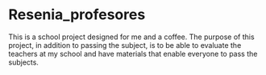 # Resenia_profesores
This is a school project designed for me and a coffee.
The purpose of this project, in addition to passing the subject, is to be able to evaluate the teachers at my school and have materials that enable everyone to pass the subjects.




